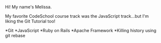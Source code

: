 Hi! My name's Melissa.

My favorite CodeSchool course track was the JavaScript track...but I'm liking the Git Tutorial too!

*Git
*JavaScript
*Ruby on Rails
*Apache Framework
*Killing history using git rebase